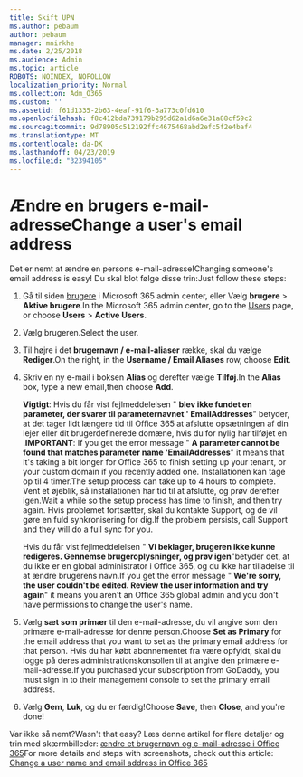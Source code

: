```yaml
---
title: Skift UPN
ms.author: pebaum
author: pebaum
manager: mnirkhe
ms.date: 2/25/2018
ms.audience: Admin
ms.topic: article
ROBOTS: NOINDEX, NOFOLLOW
localization_priority: Normal
ms.collection: Adm_O365
ms.custom: ''
ms.assetid: f61d1335-2b63-4eaf-91f6-3a773c0fd610
ms.openlocfilehash: f8c412bda739179b295d62a1d6a6e31a88cf59c2
ms.sourcegitcommit: 9d78905c512192ffc4675468abd2efc5f2e4baf4
ms.translationtype: MT
ms.contentlocale: da-DK
ms.lasthandoff: 04/23/2019
ms.locfileid: "32394105"
---
```

# <a name="change-a-users-email-address"></a><span data-ttu-id="7b6c0-102">Ændre en brugers e-mail-adresse</span><span class="sxs-lookup"><span data-stu-id="7b6c0-102">Change a user's email address</span></span>

<span data-ttu-id="7b6c0-103">Det er nemt at ændre en persons e-mail-adresse!</span><span class="sxs-lookup"><span data-stu-id="7b6c0-103">Changing someone's email address is easy!</span></span> <span data-ttu-id="7b6c0-104">Du skal blot følge disse trin:</span><span class="sxs-lookup"><span data-stu-id="7b6c0-104">Just follow these steps:</span></span>
  
1. <span data-ttu-id="7b6c0-105">Gå til siden [brugere](https://go.microsoft.com/fwlink/p/?linkid=834822) i Microsoft 365 admin center, eller Vælg **brugere** \> **Aktive brugere**.</span><span class="sxs-lookup"><span data-stu-id="7b6c0-105">In the Microsoft 365 admin center, go to the [Users](https://go.microsoft.com/fwlink/p/?linkid=834822) page, or choose **Users** \> **Active Users**.</span></span>
    
2. <span data-ttu-id="7b6c0-106">Vælg brugeren.</span><span class="sxs-lookup"><span data-stu-id="7b6c0-106">Select the user.</span></span>
    
3. <span data-ttu-id="7b6c0-107">Til højre i det **brugernavn / e-mail-aliaser** række, skal du vælge **Rediger**.</span><span class="sxs-lookup"><span data-stu-id="7b6c0-107">On the right, in the **Username / Email Aliases** row, choose **Edit**.</span></span>
    
4. <span data-ttu-id="7b6c0-108">Skriv en ny e-mail i boksen **Alias** og derefter vælge **Tilføj**.</span><span class="sxs-lookup"><span data-stu-id="7b6c0-108">In the **Alias** box, type a new email,then choose **Add**.</span></span>
    
    <span data-ttu-id="7b6c0-109">**Vigtigt**: Hvis du får vist fejlmeddelelsen " **blev ikke fundet en parameter, der svarer til parameternavnet ' EmailAddresses**" betyder, at det tager lidt længere tid til Office 365 at afslutte opsætningen af din lejer eller dit brugerdefinerede domæne, hvis du for nylig har tilføjet en .</span><span class="sxs-lookup"><span data-stu-id="7b6c0-109">**IMPORTANT**: If you get the error message " **A parameter cannot be found that matches parameter name 'EmailAddresses**" it means that it's taking a bit longer for Office 365 to finish setting up your tenant, or your custom domain if you recently added one.</span></span> <span data-ttu-id="7b6c0-110">Installationen kan tage op til 4 timer.</span><span class="sxs-lookup"><span data-stu-id="7b6c0-110">The setup process can take up to 4 hours to complete.</span></span> <span data-ttu-id="7b6c0-111">Vent et øjeblik, så installationen har tid til at afslutte, og prøv derefter igen.</span><span class="sxs-lookup"><span data-stu-id="7b6c0-111">Wait a while so the setup process has time to finish, and then try again.</span></span> <span data-ttu-id="7b6c0-112">Hvis problemet fortsætter, skal du kontakte Support, og de vil gøre en fuld synkronisering for dig.</span><span class="sxs-lookup"><span data-stu-id="7b6c0-112">If the problem persists, call Support and they will do a full sync for you.</span></span>
    
    <span data-ttu-id="7b6c0-113">Hvis du får vist fejlmeddelelsen " **Vi beklager, brugeren ikke kunne redigeres. Gennemse brugeroplysninger, og prøv igen**"betyder det, at du ikke er en global administrator i Office 365, og du ikke har tilladelse til at ændre brugerens navn.</span><span class="sxs-lookup"><span data-stu-id="7b6c0-113">If you get the error message " **We're sorry, the user couldn't be edited. Review the user information and try again**" it means you aren't an Office 365 global admin and you don't have permissions to change the user's name.</span></span>
    
5. <span data-ttu-id="7b6c0-114">Vælg **sæt som primær** til den e-mail-adresse, du vil angive som den primære e-mail-adresse for denne person.</span><span class="sxs-lookup"><span data-stu-id="7b6c0-114">Choose **Set as Primary** for the email address that you want to set as the primary email address for that person.</span></span> <span data-ttu-id="7b6c0-115">Hvis du har købt abonnementet fra være opfyldt, skal du logge på deres administrationskonsollen til at angive den primære e-mail-adresse.</span><span class="sxs-lookup"><span data-stu-id="7b6c0-115">If you purchased your subscription from GoDaddy, you must sign in to their management console to set the primary email address.</span></span> 
    
6. <span data-ttu-id="7b6c0-116">Vælg **Gem**, **Luk**, og du er færdig!</span><span class="sxs-lookup"><span data-stu-id="7b6c0-116">Choose **Save**, then **Close**, and you're done!</span></span>
    
<span data-ttu-id="7b6c0-117">Var ikke så nemt?</span><span class="sxs-lookup"><span data-stu-id="7b6c0-117">Wasn't that easy?</span></span> <span data-ttu-id="7b6c0-118">Læs denne artikel for flere detaljer og trin med skærmbilleder: [ændre et brugernavn og e-mail-adresse i Office 365](https://support.office.com/article/Change-a-user-name-and-email-address-in-Office-365-fb5ac074-e203-4e1f-9843-b9d1a3e03297.aspx)</span><span class="sxs-lookup"><span data-stu-id="7b6c0-118">For more details and steps with screenshots, check out this article: [Change a user name and email address in Office 365](https://support.office.com/article/Change-a-user-name-and-email-address-in-Office-365-fb5ac074-e203-4e1f-9843-b9d1a3e03297.aspx)</span></span>
  


